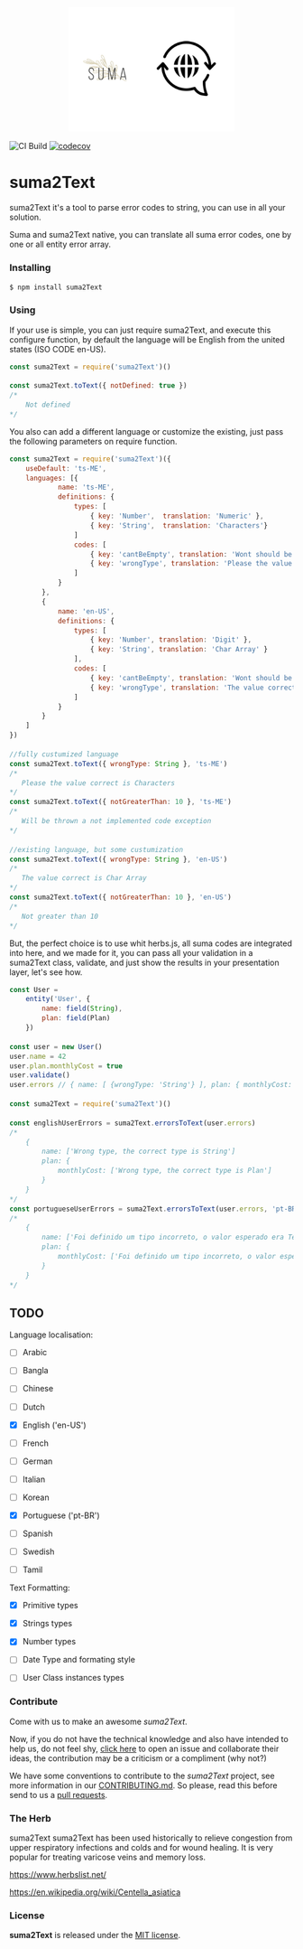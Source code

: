  <p align='center'><img src='https://raw.githubusercontent.com/herbsjs/suma2Text/master/docs/logo.png' height='220'></p>

![CI Build](https://github.com/herbsjs/suma2Text/workflows/Node.js%20CI/badge.svg?branch=master) [![codecov](https://codecov.io/gh/herbsjs/suma2Text/branch/master/graph/badge.svg)](https://codecov.io/gh/herbsjs/suma2Text)

# suma2Text

suma2Text it's a tool to parse error codes to string, you can use in all your solution.

Suma and suma2Text native, you can translate all suma error codes, one by one or all entity error array.

### Installing

    $ npm install suma2Text

### Using

If your use is simple, you can just require suma2Text, and execute this configure function, by default the language will be English from the united states (ISO CODE en-US).

```javascript
const suma2Text = require('suma2Text')()

const suma2Text.toText({ notDefined: true })
/*
    Not defined
*/
```

You also can add a different language or customize the existing, just pass the following parameters on require function.

```javascript
const suma2Text = require('suma2Text')({
    useDefault: 'ts-ME',
    languages: [{
            name: 'ts-ME',
            definitions: {
                types: [
                    { key: 'Number',  translation: 'Numeric' },
                    { key: 'String',  translation: 'Characters'}
                ]
                codes: [
                    { key: 'cantBeEmpty', translation: 'Wont should be empty' },
                    { key: 'wrongType', translation: 'Please the value correct is {0}' }
                ]
            }
        },
        {
            name: 'en-US',
            definitions: {
                types: [
                    { key: 'Number', translation: 'Digit' },
                    { key: 'String', translation: 'Char Array' }
                ],
                codes: [
                    { key: 'cantBeEmpty', translation: 'Wont should be empty' },
                    { key: 'wrongType', translation: 'The value correct is {0}'}
                ]
            }
        }
    ]
})

//fully custumized language
const suma2Text.toText({ wrongType: String }, 'ts-ME')
/*
   Please the value correct is Characters
*/
const suma2Text.toText({ notGreaterThan: 10 }, 'ts-ME')
/*
   Will be thrown a not implemented code exception
*/

//existing language, but some custumization
const suma2Text.toText({ wrongType: String }, 'en-US')
/*
   The value correct is Char Array
*/
const suma2Text.toText({ notGreaterThan: 10 }, 'en-US')
/*
   Not greater than 10
*/

```
But, the perfect choice is to use whit herbs.js, all suma codes are integrated into here, and we made for it, you can pass all your validation in a suma2Text class, validate, and just show the results in your presentation layer, let's see how.
```javascript
const User =
    entity('User', {
        name: field(String),
        plan: field(Plan)
    })

const user = new User()
user.name = 42
user.plan.monthlyCost = true
user.validate()
user.errors // { name: [ {wrongType: 'String'} ], plan: { monthlyCost: [ {wrongType: 'Number'}  } }

const suma2Text = require('suma2Text')()

const englishUserErrors = suma2Text.errorsToText(user.errors)
/*
    {
        name: ['Wrong type, the correct type is String']
        plan: {
            monthlyCost: ['Wrong type, the correct type is Plan']
        }
    }
*/
const portugueseUserErrors = suma2Text.errorsToText(user.errors, 'pt-BR')
/*
    {
        name: ['Foi definido um tipo incorreto, o valor esperado era Texto']
        plan: {
            monthlyCost: ['Foi definido um tipo incorreto, o valor esperado era Plan']
        }
    }
*/
```

## TODO

Language localisation:
- [ ] Arabic
- [ ] Bangla
- [ ] Chinese
- [ ] Dutch
- [x] English ('en-US')
- [ ] French
- [ ] German
- [ ] Italian
- [ ] Korean
- [X] Portuguese ('pt-BR')
- [ ] Spanish
- [ ] Swedish   
- [ ] Tamil


Text Formatting:
- [X] Primitive types
- [X] Strings types
- [X] Number types 
- [ ] Date Type and formating style
- [ ] User Class instances types


### Contribute
Come with us to make an awesome *suma2Text*.

Now, if you do not have the technical knowledge and also have intended to help us, do not feel shy, [click here](https://github.com/herbsjs/suma2Text/issues) to open an issue and collaborate their ideas, the contribution may be a criticism or a compliment (why not?)

We have some conventions to contribute to the *suma2Text* project, see more information in our [CONTRIBUTING.md](CONTRIBUTING.md). So please, read this before send to us a [pull requests](https://github.com/herbsjs/suma2Text/pulls).

### The Herb

suma2Text suma2Text has been used historically to relieve congestion from upper respiratory infections and colds and for wound healing. It is very popular for treating varicose veins and memory loss.


https://www.herbslist.net/

https://en.wikipedia.org/wiki/Centella_asiatica

### License

**suma2Text** is released under the
[MIT license](https://github.com/herbsjs/suma2Text/blob/development/LICENSE.md).